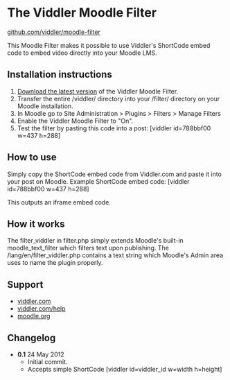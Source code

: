 # The Viddler Moodle Filter
[github.com/viddler/moodle-filter](http://github.com/viddler/moodle-filter)

This Moodle Filter makes it possible to use Viddler's ShortCode embed code to embed video directly into your Moodle LMS.

## Installation instructions

1. [Download the latest version](https://github.com/viddler/moodle-filter/downloads) of the Viddler Moodle Filter.
2. Transfer the entire /viddler/ directory into your /filter/ directory on your Moodle installation.
3. In Moodle go to Site Administration > Plugins > Filters > Manage Filters
4. Enable the Viddler Moodle Filter to "On".
5. Test the filter by pasting this code into a post: [viddler id=788bbf00 w=437 h=288]

## How to use

Simply copy the ShortCode embed code from Viddler.com and paste it into your post on Moodle. Example ShortCode embed code: [viddler id=788bbf00 w=437 h=288]

This outputs an iframe embed code.

## How it works

The filter_viddler in filter.php simply extends Moodle's built-in moodle_text_filter which filters text upon publishing. The /lang/en/filter_viddler.php contains a text string which Moodle's Admin area uses to name the plugin properly.

## Support

- [viddler.com](http://viddler.com/)
- [viddler.com/help](http://viddler.com/help)
- [moodle.org](http://moodle.org/)

## Changelog

- **0.1** 24 May 2012
  - Initial commit.
  - Accepts simple ShortCode [viddler id=viddler_id w=width h=height]